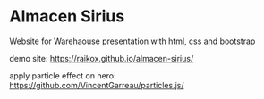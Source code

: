 # Almacen Sirius
Website for Warehaouse presentation with html, css and bootstrap

demo site: https://raikox.github.io/almacen-sirius/

apply particle effect on hero: https://github.com/VincentGarreau/particles.js/ 